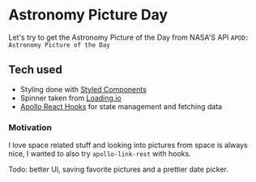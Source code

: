 # Astronomy Picture Day

Let's try to get the Astronomy Picture of the Day from NASA'S API `APOD: Astronomy Picture of the Day`

## Tech used
- Styling done with [Styled Components](https://www.styled-components.com/)
- Spinner taken from [Loading.io](https://loading.io/css/)
- [Apollo React Hooks](https://www.apollographql.com/docs/react/api/react-hooks/) for state management and fetching data


### Motivation
I love space related stuff and looking into pictures from space is always nice, I wanted to also try `apollo-link-rest` with hooks.

Todo: better UI, saving favorite pictures and a prettier date picker.
